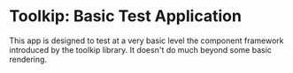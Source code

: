 # Toolkip: Basic Test Application
This app is designed to test at a very basic level the component framework introduced by the toolkip library. It doesn't do much beyond some basic rendering.
